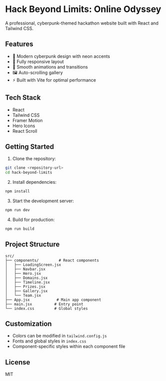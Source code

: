 # Hack Beyond Limits: Online Odyssey

A professional, cyberpunk-themed hackathon website built with React and Tailwind CSS.

## Features

- 🎨 Modern cyberpunk design with neon accents
- 📱 Fully responsive layout
- 🔄 Smooth animations and transitions
- 🖼️ Auto-scrolling gallery
- ⚡ Built with Vite for optimal performance

## Tech Stack

- React
- Tailwind CSS
- Framer Motion
- Hero Icons
- React Scroll

## Getting Started

1. Clone the repository:
```bash
git clone <repository-url>
cd hack-beyond-limits
```

2. Install dependencies:
```bash
npm install
```

3. Start the development server:
```bash
npm run dev
```

4. Build for production:
```bash
npm run build
```

## Project Structure

```
src/
├── components/         # React components
│   ├── LoadingScreen.jsx
│   ├── Navbar.jsx
│   ├── Hero.jsx
│   ├── Domains.jsx
│   ├── Timeline.jsx
│   ├── Prizes.jsx
│   ├── Gallery.jsx
│   └── Team.jsx
├── App.jsx            # Main app component
├── main.jsx          # Entry point
└── index.css         # Global styles
```

## Customization

- Colors can be modified in `tailwind.config.js`
- Fonts and global styles in `index.css`
- Component-specific styles within each component file

## License

MIT 
